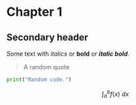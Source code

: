 # Chapter 1

## Secondary header

Some text with *italics* or **bold** or ***italic bold***.

> A random quote

```python
print("Random code.")
```

$$
\int_a^bf(x)\ dx
$$
